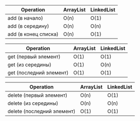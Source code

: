 | Operation                  | ArrayList | LinkedList |
|----------------------------|-----------|------------|
| add (в начало)             | O(n)      | O(1)       |
| add (в середину)           | O(n)      | O(n)       |
| add (в конец списка)       | O(n)      | O(1)       |

| Operation                  | ArrayList | LinkedList |
|----------------------------|-----------|------------|
| get (первый элемент)       | O(1)      | O(1)       |
| get (из середины)          | O(1)      | O(n)       |
| get (последний элемент)    | O(1)      | O(1)       |

| Operation                  | ArrayList | LinkedList |
|----------------------------|-----------|------------|
| delete (первый элемент)    | O(n)      | O(1)       |
| delete (из середины)       | O(n)      | O(n)       |
| delete (последний элемент) | O(1)      | O(1)       |